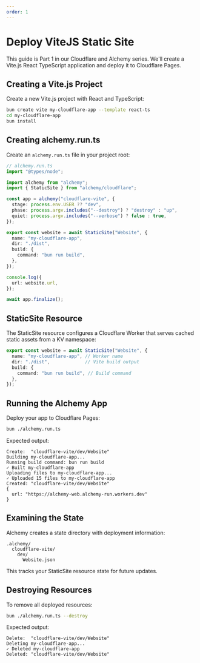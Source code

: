 ```yaml
---
order: 1
---
```


# Deploy ViteJS Static Site

This guide is Part 1 in our Cloudflare and Alchemy series. We'll create a Vite.js React TypeScript application and deploy it to Cloudflare Pages.

## Creating a Vite.js Project

Create a new Vite.js project with React and TypeScript:

```bash
bun create vite my-cloudflare-app --template react-ts
cd my-cloudflare-app
bun install
```

## Creating alchemy.run.ts

Create an `alchemy.run.ts` file in your project root:

```typescript
// alchemy.run.ts
import "@types/node";

import alchemy from "alchemy";
import { StaticSite } from "alchemy/cloudflare";

const app = alchemy("cloudflare-vite", {
  stage: process.env.USER ?? "dev",
  phase: process.argv.includes("--destroy") ? "destroy" : "up",
  quiet: process.argv.includes("--verbose") ? false : true,
});

export const website = await StaticSite("Website", {
  name: "my-cloudflare-app",
  dir: "./dist",
  build: {
    command: "bun run build",
  },
});

console.log({
  url: website.url,
});

await app.finalize();
```

## StaticSite Resource

The StaticSite resource configures a Cloudflare Worker that serves cached static assets from a KV namespace:

```typescript
export const website = await StaticSite("Website", {
  name: "my-cloudflare-app", // Worker name
  dir: "./dist",             // Vite build output
  build: {
    command: "bun run build", // Build command
  },
});
```

## Running the Alchemy App

Deploy your app to Cloudflare Pages:

```bash
bun ./alchemy.run.ts
```

Expected output:

```
Create:  "cloudflare-vite/dev/Website"
Building my-cloudflare-app...
Running build command: bun run build
✓ Built my-cloudflare-app
Uploading files to my-cloudflare-app...
✓ Uploaded 15 files to my-cloudflare-app
Created: "cloudflare-vite/dev/Website"
{
  url: "https://alchemy-web.alchemy-run.workers.dev"
}
```

## Examining the State

Alchemy creates a state directory with deployment information:

```
.alchemy/
  cloudflare-vite/
    dev/
      Website.json
```

This tracks your StaticSite resource state for future updates.

## Destroying Resources

To remove all deployed resources:

```bash
bun ./alchemy.run.ts --destroy
```

Expected output:

```
Delete:  "cloudflare-vite/dev/Website"
Deleting my-cloudflare-app...
✓ Deleted my-cloudflare-app
Deleted: "cloudflare-vite/dev/Website"
```


